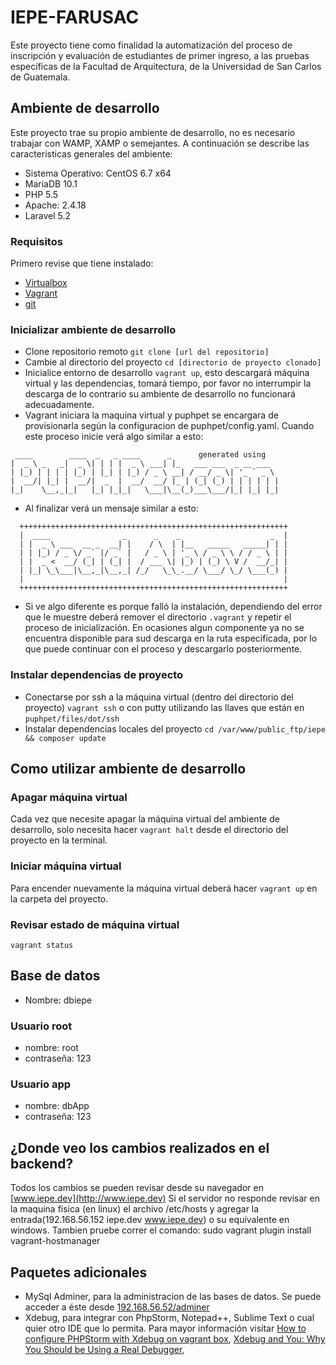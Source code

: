 # IEPE-FARUSAC
Este proyecto tiene como finalidad la automatización del proceso de inscripción y evaluación de estudiantes de primer ingreso, a las pruebas específicas de la Facultad de Arquitectura, de la Universidad de San Carlos de Guatemala. 

## Ambiente de desarrollo
Este proyecto trae su propio ambiente de desarrollo, no es necesario trabajar con WAMP, XAMP o semejantes. A continuación se describe las caracteristicas generales del ambiente:
- Sistema Operativo: CentOS 6.7 x64
- MariaDB 10.1
- PHP 5.5
- Apache: 2.4.18
- Laravel 5.2

### Requisitos
Primero revise que tiene instalado:

- [Virtualbox](https://www.virtualbox.org/wiki/Downloads)
- [Vagrant](http://www.vagrantup.com/downloads.html)
- [git](http://git-scm.com/downloads)

### Inicializar ambiente de desarrollo
- Clone repositorio remoto `git clone [url del repositorio]`
- Cambie al directorio del proyecto `cd [directorio de proyecto clonado]`
- Inicialice entorno de desarrollo `vagrant up`, esto descargará máquina virtual
y las dependencias, tomará tiempo, por favor no interrumpir la descarga de lo
contrario su ambiente de desarrollo no funcionará adecuadamente.
- Vagrant iniciara la maquina virtual y puphpet se encargara de provisionarla según la configuracion de puphpet/config.yaml. Cuando este proceso inicie verá algo similar a esto:
```
 ____        ____  _   _ ____      _      generated using
|  _ \ _   _|  _ \| | | |  _ \ ___| |_   ___ ___  _ __ ___
| |_) | | | | |_) | |_| | |_) / _ \ __| / __/ _ \| '_ ` _ \
|  __/| |_| |  __/|  _  |  __/  __/ |_ | (_| (_) | | | | | |
|_|    \__,_|_|   |_| |_|_|   \___|\__(_)___\___/|_| |_| |_|
```
- Al finalizar verá un mensaje similar a esto:
```
  ++++++++++++++++++++++++++++++++++++++++++++++++++++++++++++
  |  ____                _      _    _                    _  |
  | |  _ \ ___  __ _  __| |    / \  | |__   _____   _____| | |
  | | |_) / _ \/ _` |/ _` |   / _ \ | '_ \ / _ \ \ / / _ \ | |
  | |  _ <  __/ (_| | (_| |  / ___ \| |_) | (_) \ V /  __/_| |
  | |_| \_\___|\__,_|\__,_| /_/   \_\_.__/ \___/ \_/ \___(_) |
  |                                                          |
  ++++++++++++++++++++++++++++++++++++++++++++++++++++++++++++
```
- Si ve algo diferente es porque falló la instalación, dependiendo del error que le muestre deberá remover el directorio
`.vagrant` y repetir el proceso de inicialización. En ocasiones algun componente ya no se encuentra disponible para sud descarga
en la ruta especificada, por lo que puede continuar con el proceso y descargarlo posteriormente.


### Instalar dependencias de proyecto
- Conectarse por ssh a la máquina virtual (dentro del directorio del proyecto) `vagrant ssh` o con putty utilizando las llaves que están en `puphpet/files/dot/ssh`
- Instalar dependencias locales del proyecto `cd /var/www/public_ftp/iepe && composer update`

## Como utilizar ambiente de desarrollo

### Apagar máquina virtual
Cada vez que necesite apagar la máquina virtual del ambiente de desarrollo, solo
necesita hacer `vagrant halt` desde el directorio del proyecto en la terminal.

### Iniciar máquina virtual
Para encender nuevamente la máquina virtual deberá hacer `vagrant up` en la carpeta
del proyecto.

### Revisar estado de máquina virtual
`vagrant status`

## Base de datos
- Nombre: dbiepe

### Usuario root
- nombre: root
- contraseña: 123

### Usuario app
- nombre: dbApp
- contraseña: 123

## ¿Donde veo los cambios realizados en el backend?
Todos los cambios se pueden revisar desde su navegador en [www.iepe.dev](http://www.iepe.dev)
Si el servidor no responde revisar en la maquina fisica (en linux) el archivo /etc/hosts y agregar la entrada(192.168.56.152 iepe.dev www.iepe.dev) o su equivalente en windows. Tambien pruebe correr el comando: sudo vagrant plugin install vagrant-hostmanager

## Paquetes adicionales
- MySql Adminer, para la administracion de las bases de datos. Se puede acceder a éste desde [192.168.56.52/adminer](http://192.168.56.152/adminer)
- Xdebug, para integrar con PhpStorm, Notepad++, Sublime Text o cual quier otro IDE que lo permita. Para mayor información 
visitar [How to configure PHPStorm with Xdebug on vagrant box](http://www.sitepoint.com/install-xdebug-phpstorm-vagrant/), 
[Xdebug and You: Why You Should be Using a Real Debugger](https://jtreminio.com/2012/07/xdebug-and-you-why-you-should-be-using-a-real-debugger), 
